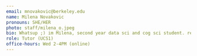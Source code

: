 ```yaml
---
email: mnovakovic@berkeley.edu
name: Milena Novakovic
pronouns: SHE/HER
photo: staff/milena_o.jpeg
bio: Whatsup ;) im Milena, second year data sci and cog sci student. reach out if you know of any cool concerts, or just for a chat. anyways, live love data 8 
role: Tutor (UCS1)
office-hours: Wed 2-4PM (online)
---
```

